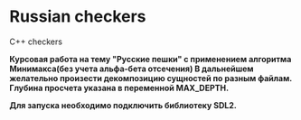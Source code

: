# Russian checkers
C++ checkers

**Курсовая работа на тему "Русские пешки" с применением алгоритма Минимакса(без учета альфа-бета отсечения)
В дальнейшем желательно произести декомпозицию сущностей по разным файлам.
Глубина просчета указана в переменной MAX_DEPTH.**

__Для запуска необходимо подключить библиотеку SDL2.__
